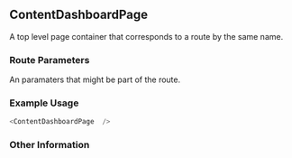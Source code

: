 ## ContentDashboardPage
A top level page container that corresponds to a route by the same name.

### Route Parameters
An paramaters that might be part of the route.

### Example Usage

```js
<ContentDashboardPage  />
```


### Other Information
